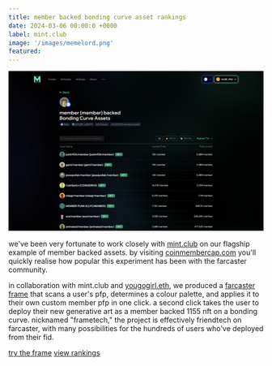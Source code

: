 ```yaml
---
title: member backed bonding curve asset rankings
date: 2024-03-06 00:00:0 +0000
label: mint.club
image: '/images/memelord.png'
featured:
---
```


![](/images/coinmember-cap.png)

we've been very fortunate to work closely with [mint.club](https://mint.club) on our flagship example of member backed assets. by visiting [coinmembercap.com](https://coinmembercap.com/) you'll quickly realise how popular this experiment has been with the farcaster community.

in collaboration with mint.club and [yougogirl.eth](https://warpcast.com/yougogirl.eth), we produced a [farcaster frame](https://warpcast.com/gami/0xbe6af682) that scans a user's pfp, determines a colour palette, and applies it to their own custom member pfp in one click. a second click takes the user to deploy their new generative art as a member backed 1155 nft on a bonding curve. nicknamed "frametech," the project is effectively friendtech on farcaster, with many possibilities for the hundreds of users who've deployed from their fid.

<a href="https://warpcast.com/gami/0xbe6af682" class="button cta-button" target="_blank">try the frame</a> <a href="https://coinmembercap.com/" class="button cta-button" target="_blank">view rankings</a>